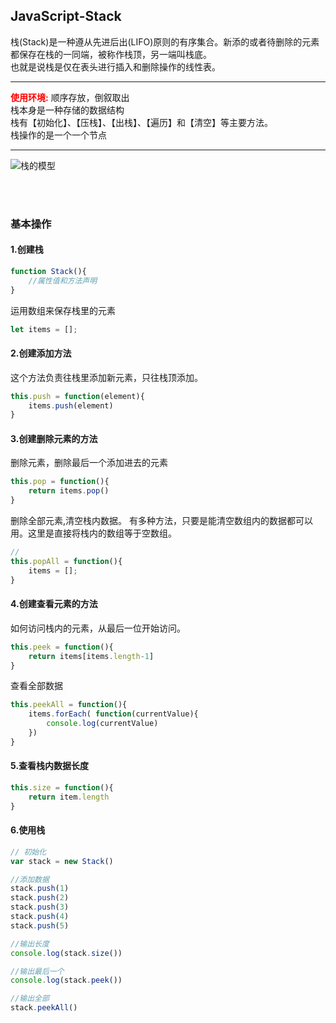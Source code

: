 ## JavaScript-Stack

栈(Stack)是一种遵从先进后出(LIFO)原则的有序集合。新添的或者待删除的元素都保存在栈的一同端，被称作栈顶，另一端叫栈底。  
也就是说栈是仅在表头进行插入和删除操作的线性表。  

--------

**<font color=#FF0000>使用环境:</font>** 顺序存放，倒叙取出  
栈本身是一种存储的数据结构  
栈有【初始化】、【压栈】、【出栈】、【遍历】和【清空】等主要方法。  
栈操作的是一个一个节点

--------

![栈的模型](http://i2.51cto.com/images/blog/201801/21/796da6488c298dcd907ee5e204d1215b.png?x-oss-process=image/watermark,size_16,text_QDUxQ1RP5Y2a5a6i,color_FFFFFF,t_100,g_se,x_10,y_10,shadow_90,type_ZmFuZ3poZW5naGVpdGk=)

<br>
<br>

### 基本操作

#### 1.创建栈

``` JavaScript
function Stack(){
	//属性值和方法声明
}
```

运用数组来保存栈里的元素  
``` JavaScript
let items = [];
```

#### 2.创建添加方法

这个方法负责往栈里添加新元素，只往栈顶添加。

``` JavaScript
this.push = function(element){
	items.push(element)
}
```

#### 3.创建删除元素的方法

删除元素，删除最后一个添加进去的元素

``` JavaScript
this.pop = function(){
	return items.pop()
}
```

删除全部元素,清空栈内数据。  有多种方法，只要是能清空数组内的数据都可以用。这里是直接将栈内的数组等于空数组。
``` JavaScript
// 
this.popAll = function(){
	items = [];
}
```


#### 4.创建查看元素的方法
如何访问栈内的元素，从最后一位开始访问。
``` JavaScript
this.peek = function(){
	return items[items.length-1]
}
```

查看全部数据
``` JavaScript
this.peekAll = function(){
	items.forEach( function(currentValue){
		console.log(currentValue)
	})
}
```

#### 5.查看栈内数据长度

``` JavaScript
this.size = function(){
	return item.length
}
```

#### 6.使用栈

``` JavaScript
// 初始化
var stack = new Stack()

//添加数据
stack.push(1)
stack.push(2)
stack.push(3)
stack.push(4)
stack.push(5)

//输出长度
console.log(stack.size())

//输出最后一个
console.log(stack.peek())

//输出全部
stack.peekAll()
```







